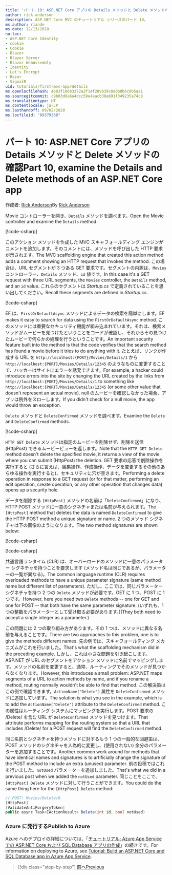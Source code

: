 ```yaml
---
title: 'パート 10: ASP.NET Core アプリの Details メソッドと Delete メソッドの確認'
author: rick-anderson
description: ASP.NET Core MVC のチュートリアル シリーズのパート 10。
ms.author: riande
ms.date: 12/13/2018
no-loc:
- ASP.NET Core Identity
- cookie
- Cookie
- Blazor
- Blazor Server
- Blazor WebAssembly
- Identity
- Let's Encrypt
- Razor
- SignalR
uid: tutorials/first-mvc-app/details
ms.openlocfilehash: 4683f106b3372a2f14f289b39c8a0b8b6c8b5aa1
ms.sourcegitcommit: c9b03d8a6a4dcc59e4aacb30a691f349235a74c8
ms.translationtype: HT
ms.contentlocale: ja-JP
ms.lasthandoff: 09/02/2020
ms.locfileid: "89379368"
---
```

# <a name="part-10-examine-the-details-and-delete-methods-of-an-aspnet-core-app"></a><span data-ttu-id="6add4-103">パート 10: ASP.NET Core アプリの Details メソッドと Delete メソッドの確認</span><span class="sxs-lookup"><span data-stu-id="6add4-103">Part 10, examine the Details and Delete methods of an ASP.NET Core app</span></span>

<span data-ttu-id="6add4-104">作成者: [Rick Anderson](https://twitter.com/RickAndMSFT)</span><span class="sxs-lookup"><span data-stu-id="6add4-104">By [Rick Anderson](https://twitter.com/RickAndMSFT)</span></span>

<span data-ttu-id="6add4-105">Movie コントローラーを開き、`Details` メソッドを調べます。</span><span class="sxs-lookup"><span data-stu-id="6add4-105">Open the Movie controller and examine the `Details` method:</span></span>

[!code-csharp[](start-mvc/sample/MvcMovie22/Controllers/MoviesController.cs?name=snippet_details)]

<span data-ttu-id="6add4-106">このアクション メソッドを作成した MVC スキャフォールディング エンジンがコメントを追加します。そのコメントには、メソッドを呼び出した HTTP 要求が示されます。</span><span class="sxs-lookup"><span data-stu-id="6add4-106">The MVC scaffolding engine that created this action method adds a comment showing an HTTP request that invokes the method.</span></span> <span data-ttu-id="6add4-107">この場合は、URL セグメントが 3 つある GET 要求です。セグメントの内訳は、`Movies` コントローラー、`Details` メソッド、`id` 値です。</span><span class="sxs-lookup"><span data-stu-id="6add4-107">In this case it's a GET request with three URL segments, the `Movies` controller, the `Details` method, and an `id` value.</span></span> <span data-ttu-id="6add4-108">これらのセグメントは *Startup.cs* で定義されていることを思い出してください。</span><span class="sxs-lookup"><span data-stu-id="6add4-108">Recall these segments are defined in *Startup.cs*.</span></span>

[!code-csharp[](start-mvc/sample/MvcMovie3/Startup.cs?highlight=5&name=snippet_1)]

<span data-ttu-id="6add4-109">EF は、`FirstOrDefaultAsync` メソッドによるデータの検索を簡単にします。</span><span class="sxs-lookup"><span data-stu-id="6add4-109">EF makes it easy to search for data using the `FirstOrDefaultAsync` method.</span></span> <span data-ttu-id="6add4-110">このメソッドには重要なセキュリティ機能が組み込まれています。それは、検索メソッドがムービーを見つけたということをコードが確認し、それからその見つけたムービーで何らかの処理を行うということです。</span><span class="sxs-lookup"><span data-stu-id="6add4-110">An important security feature built into the method is that the code verifies that the search method has found a movie before it tries to do anything with it.</span></span> <span data-ttu-id="6add4-111">たとえば、リンクが作成する URL を `http://localhost:{PORT}/Movies/Details/1` から `http://localhost:{PORT}/Movies/Details/12345` のようなものに変更することで、ハッカーはサイトにエラーを誘発できます。</span><span class="sxs-lookup"><span data-stu-id="6add4-111">For example, a hacker could introduce errors into the site by changing the URL created by the links from `http://localhost:{PORT}/Movies/Details/1` to something like  `http://localhost:{PORT}/Movies/Details/12345` (or some other value that doesn't represent an actual movie).</span></span> <span data-ttu-id="6add4-112">null のムービーを確認しなかった場合、アプリは例外をスローします。</span><span class="sxs-lookup"><span data-stu-id="6add4-112">If you didn't check for a null movie, the app would throw an exception.</span></span>

<span data-ttu-id="6add4-113">`Delete` メソッドと `DeleteConfirmed` メソッドを調べます。</span><span class="sxs-lookup"><span data-stu-id="6add4-113">Examine the `Delete` and `DeleteConfirmed` methods.</span></span>

[!code-csharp[](start-mvc/sample/MvcMovie22/Controllers/MoviesController.cs?name=snippet_delete)]

<span data-ttu-id="6add4-114">`HTTP GET Delete` メソッドは指定のムービーを削除せず、削除を送信 (HttpPost) できるムービービューを返します。</span><span class="sxs-lookup"><span data-stu-id="6add4-114">Note that the `HTTP GET Delete` method doesn't delete the specified movie, it returns a view of the movie where you can submit (HttpPost) the deletion.</span></span> <span data-ttu-id="6add4-115">GET 要求の応答で削除操作を実行すると (さらに言えば、編集操作、作成操作、データを変更するその他のあらゆる操作を実行すると)、セキュリティに穴が空きます。</span><span class="sxs-lookup"><span data-stu-id="6add4-115">Performing a delete operation in response to a GET request (or for that matter, performing an edit operation, create operation, or any other operation that changes data) opens up a security hole.</span></span>

<span data-ttu-id="6add4-116">データを削除する `[HttpPost]` メソッドの名前は「`DeleteConfirmed`」になり、HTTP POST メソッドに一意のシグネチャまたは名前が与えられます。</span><span class="sxs-lookup"><span data-stu-id="6add4-116">The `[HttpPost]` method that deletes the data is named `DeleteConfirmed` to give the HTTP POST method a unique signature or name.</span></span> <span data-ttu-id="6add4-117">2 つのメソッド シグネチャは下の画像のようになります。</span><span class="sxs-lookup"><span data-stu-id="6add4-117">The two method signatures are shown below:</span></span>

[!code-csharp[](start-mvc/sample/MvcMovie/Controllers/MoviesController.cs?name=snippet_delete2)]

[!code-csharp[](start-mvc/sample/MvcMovie/Controllers/MoviesController.cs?name=snippet_delete3)]

<span data-ttu-id="6add4-118">共通言語ランタイム (CLR) は、オーバーロードのメソッドに一意のパラメーター シグネチャを持つことを要求します (メソッド名は同じであるが、パラメーターの一覧が異なる)。</span><span class="sxs-lookup"><span data-stu-id="6add4-118">The common language runtime (CLR) requires overloaded methods to have a unique parameter signature (same method name but different list of parameters).</span></span> <span data-ttu-id="6add4-119">ただし、ここでは、同じパラメーター シグネチャを持つ 2 つの `Delete` メソッドが必要です。GET に 1 つ、POST に 1 つです。</span><span class="sxs-lookup"><span data-stu-id="6add4-119">However, here you need two `Delete` methods -- one for GET and one for POST -- that both have the same parameter signature.</span></span> <span data-ttu-id="6add4-120">(いずれも、1 つの整数をパラメーターとして受け取る必要があります。)</span><span class="sxs-lookup"><span data-stu-id="6add4-120">(They both need to accept a single integer as a parameter.)</span></span>

<span data-ttu-id="6add4-121">この問題には 2 つの取り組み方があります。その 1 つは、メソッドに異なる名前を与えることです。</span><span class="sxs-lookup"><span data-stu-id="6add4-121">There are two approaches to this problem, one is to give the methods different names.</span></span> <span data-ttu-id="6add4-122">先の例では、スキャフォールディング メカニズムがこれを行いました。</span><span class="sxs-lookup"><span data-stu-id="6add4-122">That's what the scaffolding mechanism did in the preceding example.</span></span> <span data-ttu-id="6add4-123">しかし、これは小さな問題を引き起こします。ASP.NET が URL のセグメントをアクション メソッドに名前でマッピングします。メソッドの名前を変更すると、通常、ルーティングでそのメソッドが見つからなくなります。</span><span class="sxs-lookup"><span data-stu-id="6add4-123">However, this introduces a small problem: ASP.NET maps segments of a URL to action methods by name, and if you rename a method, routing normally wouldn't be able to find that method.</span></span> <span data-ttu-id="6add4-124">この解決策はこの例で確認できます。`ActionName("Delete")` 属性を `DeleteConfirmed` メソッドに追加しています。</span><span class="sxs-lookup"><span data-stu-id="6add4-124">The solution is what you see in the example, which is to add the `ActionName("Delete")` attribute to the `DeleteConfirmed` method.</span></span> <span data-ttu-id="6add4-125">この属性はルーティング システムにマッピングを実行します。POST 要求の /Delete/ を含む URL が `DeleteConfirmed` メソッドを見つけます。</span><span class="sxs-lookup"><span data-stu-id="6add4-125">That attribute performs mapping for the routing system so that a URL that includes /Delete/ for a POST request will find the `DeleteConfirmed` method.</span></span>

<span data-ttu-id="6add4-126">同じ名前とシグネチャを持つメソッドに対するもう 1 つの一般的な回避策は、POST メソッドのシグネチャを人為的に変更し、(使用されない) 余分のパラメーターを追加することです。</span><span class="sxs-lookup"><span data-stu-id="6add4-126">Another common work around for methods that have identical names and signatures is to artificially change the signature of the POST method to include an extra (unused) parameter.</span></span> <span data-ttu-id="6add4-127">前の投稿ではこれを行いました。`notUsed` パラメーターを追加しました。</span><span class="sxs-lookup"><span data-stu-id="6add4-127">That's what we did in a previous post when we added the `notUsed` parameter.</span></span> <span data-ttu-id="6add4-128">同じことをここで、`[HttpPost] Delete` メソッドに対して行うことができます。</span><span class="sxs-lookup"><span data-stu-id="6add4-128">You could do the same thing here for the `[HttpPost] Delete` method:</span></span>

```csharp
// POST: Movies/Delete/6
[HttpPost]
[ValidateAntiForgeryToken]
public async Task<IActionResult> Delete(int id, bool notUsed)
```

### <a name="publish-to-azure"></a><span data-ttu-id="6add4-129">Azure に発行する</span><span class="sxs-lookup"><span data-stu-id="6add4-129">Publish to Azure</span></span>

<span data-ttu-id="6add4-130">Azure へのデプロイの詳細については、「[チュートリアル: Azure App Service での ASP.NET Core および SQL Database アプリの作成](/azure/app-service/tutorial-dotnetcore-sqldb-app)」の続きです。</span><span class="sxs-lookup"><span data-stu-id="6add4-130">For information on deploying to Azure, see [Tutorial: Build an ASP.NET Core and SQL Database app in Azure App Service](/azure/app-service/tutorial-dotnetcore-sqldb-app).</span></span>

> [!div class="step-by-step"]
> [<span data-ttu-id="6add4-131">前へ</span><span class="sxs-lookup"><span data-stu-id="6add4-131">Previous</span></span>](validation.md)
